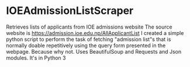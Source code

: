 # IOEAdmissionListScraper
Retrieves lists of applicants from IOE admissions website
The source website is https://admission.ioe.edu.np/AllApplicantList
I created a simple python script to perform the task of fetching "admission list"s that is normally doable repetitively using the query form 
presented in the webpage. Because why not.
Uses BeautifulSoup and Requests and Json modules.
It's in Python 3
